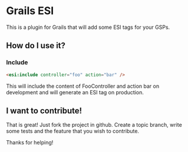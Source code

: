 # Grails ESI

This is a plugin for Grails that will add some ESI tags for your GSPs.

## How do I use it?

### Include

```html
<esi:include controller="foo" action="bar" />
```

This will include the content of FooController and action bar on development and will generate an ESI tag on production.

## I want to contribute!

That is great! Just fork the project in github. Create a topic branch, write some tests and the feature that you wish to contribute.

Thanks for helping!
